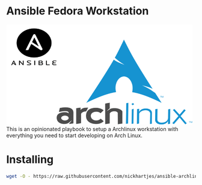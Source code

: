 # Ansible Fedora Workstation
![Workstation](https://raw.githubusercontent.com/nickhartjes/ansible-archlinux/main/meta/ansible-workstation.png)
This is an opinionated playbook to setup a Archlinux workstation with everything you need to start developing on Arch Linux.


# Installing 

```sh
wget -O - https://raw.githubusercontent.com/nickhartjes/ansible-archlinux/main/bootstrap.sh | bash
```
